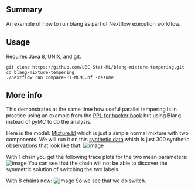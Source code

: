 Summary
-------

An example of how to run blang as part of Nextflow execution workflow. 

Usage
-----

Requires Java 8, UNIX, and git.

```
git clone https://github.com/UBC-Stat-ML/blang-mixture-tempering.git
cd blang-mixture-tempering
./nextflow run compare-PT-MCMC.nf -resume
```

More info
---------

This demonstrates at the same time how useful parallel tempering is in practice using an example from the [PPL for hacker book](https://github.com/CamDavidsonPilon/Probabilistic-Programming-and-Bayesian-Methods-for-Hackers) but using Blang instead of pyMC to do the analysis.

Here is the model: [Mixture.bl](https://github.com/UBC-Stat-ML/blangExample/blob/master/src/main/java/demo/Mixture.bl)
which is just a simple normal mixture with two components. We will run it on this [synthetic data](https://github.com/UBC-Stat-ML/blangExample/blob/master/data/mixture_data.csv) 
which is just 300 synthetic observations that look like that: 
![image](https://user-images.githubusercontent.com/3318185/35456239-a7b5f29e-0289-11e8-8cb7-f71eeb91e36e.png)

With 1 chain you get the following trace plots for the two mean parameters:
![image](https://user-images.githubusercontent.com/3318185/35456338-f05a65e8-0289-11e8-90b0-53503f68127e.png)
You can see that the chain will not be able to discover the symmetric solution of switching the two labels.

With 8 chains now:
![image](https://user-images.githubusercontent.com/3318185/35456360-0734e0a4-028a-11e8-9c68-ba78c73db7db.png)
So we see that we do switch.